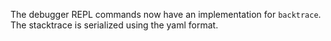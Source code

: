 The debugger REPL commands now have an implementation for `backtrace`. The stacktrace is serialized using the yaml format.
